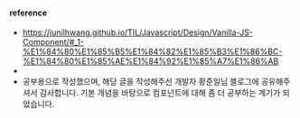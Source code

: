 #### reference
- https://junilhwang.github.io/TIL/Javascript/Design/Vanilla-JS-Component/#_1-%E1%84%80%E1%85%B5%E1%84%82%E1%85%B3%E1%86%BC-%E1%84%80%E1%85%AE%E1%84%92%E1%85%A7%E1%86%AB
- 
- 공부용으로 작성했으며, 해당 글을 작성해주신 개발자 황준일님 블로그에 공유해주셔서 감사합니다. 기본 개념을 바탕으로 컴포넌트에 대해 좀 더 공부하는 계기가 되었습니다.
